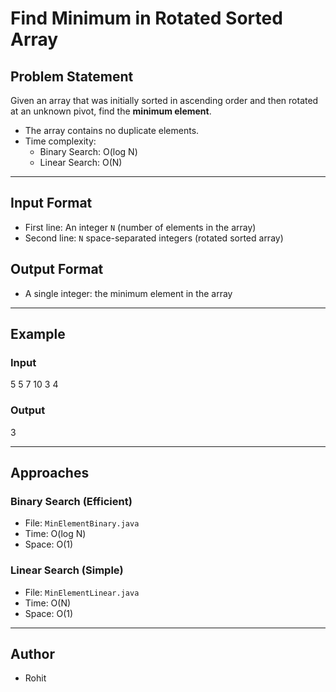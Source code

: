 #  Find Minimum in Rotated Sorted Array

##  Problem Statement

Given an array that was initially sorted in ascending order and then rotated at an unknown pivot, find the **minimum element**.

- The array contains no duplicate elements.
- Time complexity:
  - Binary Search: O(log N)
  - Linear Search: O(N)

---

##  Input Format

- First line: An integer `N` (number of elements in the array)
- Second line: `N` space-separated integers (rotated sorted array)

##  Output Format

- A single integer: the minimum element in the array

---

##  Example

### Input
5
5 7 10 3 4

### Output
3

---

## Approaches

### Binary Search (Efficient)
- File: `MinElementBinary.java`
- Time: O(log N)
- Space: O(1)

### Linear Search (Simple)
- File: `MinElementLinear.java`
- Time: O(N)
- Space: O(1)


---
##  Author

- Rohit




